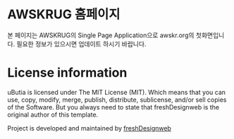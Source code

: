 # AWSKRUG 홈페이지
본 페이지는 AWSKRUG의 Single Page Application으로 awskr.org의 첫화면입니다. 필요한 정보가 있으시면 업데이트 하시기 바랍니다.


# License information
uButia is licensed under The MIT License (MIT). Which means that you can use, copy, modify, merge, publish, distribute, sublicense, and/or sell copies of the Software. But you always need to state that freshDesignweb is the original author of this template.

Project is developed and maintained by <a href="https://www.freshdesignweb.com/">freshDesignweb</a>
